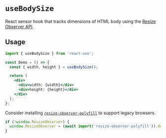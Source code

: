 # `useBodySize`

React sensor hook that tracks dimensions of HTML body using the [Resize Observer API](https://developer.mozilla.org/en-US/docs/Web/API/ResizeObserver).

## Usage

```jsx
import { useBodySize } from 'react-use';

const Demo = () => {
  const { width, height } = useBodySize();

  return (
    <div>
      <div>width: {width}</div>
      <div>height: {height}</div>
    </div>
  );
};
```

Consider installing [`resize-observer-polyfill`][resize-observer-polyfill] to support legacy browsers. 

```js
if (!window.ResizeObserver) {
  window.ResizeObserver = (await import('resize-observer-polyfill')).default;
}
```

[resize-observer]: https://developer.mozilla.org/en-US/docs/Web/API/ResizeObserver
[resize-observer-polyfill]: https://www.npmjs.com/package/resize-observer-polyfill
